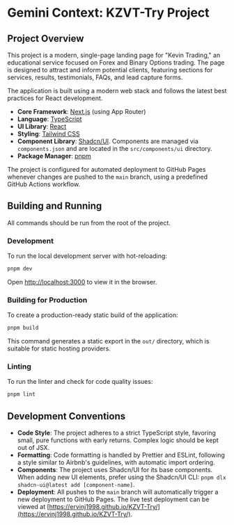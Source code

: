 # Gemini Context: KZVT-Try Project

## Project Overview

This project is a modern, single-page landing page for "Kevin Trading," an educational service focused on Forex and Binary Options trading. The page is designed to attract and inform potential clients, featuring sections for services, results, testimonials, FAQs, and lead capture forms.

The application is built using a modern web stack and follows the latest best practices for React development.

*   **Core Framework**: [Next.js](https://nextjs.org/) (using App Router)
*   **Language**: [TypeScript](https://www.typescriptlang.org/)
*   **UI Library**: [React](https://react.dev/)
*   **Styling**: [Tailwind CSS](https://tailwindcss.com/)
*   **Component Library**: [Shadcn/UI](https://ui.shadcn.com/). Components are managed via `components.json` and are located in the `src/components/ui` directory.
*   **Package Manager**: [pnpm](https://pnpm.io/)

The project is configured for automated deployment to GitHub Pages whenever changes are pushed to the `main` branch, using a predefined GitHub Actions workflow.

## Building and Running

All commands should be run from the root of the project.

### Development

To run the local development server with hot-reloading:

```bash
pnpm dev
```

Open [http://localhost:3000](http://localhost:3000) to view it in the browser.

### Building for Production

To create a production-ready static build of the application:

```bash
pnpm build
```

This command generates a static export in the `out/` directory, which is suitable for static hosting providers.

### Linting

To run the linter and check for code quality issues:

```bash
pnpm lint
```

## Development Conventions

*   **Code Style**: The project adheres to a strict TypeScript style, favoring small, pure functions with early returns. Complex logic should be kept out of JSX.
*   **Formatting**: Code formatting is handled by Prettier and ESLint, following a style similar to Airbnb's guidelines, with automatic import ordering.
*   **Components**: The project uses Shadcn/UI for its base components. When adding new UI elements, prefer using the Shadcn/UI CLI: `pnpm dlx shadcn-ui@latest add [component-name]`.
*   **Deployment**: All pushes to the `main` branch will automatically trigger a new deployment to GitHub Pages. The live test deployment can be viewed at [https://ervinj1998.github.io/KZVT-Try/](https://ervinj1998.github.io/KZVT-Try/).
